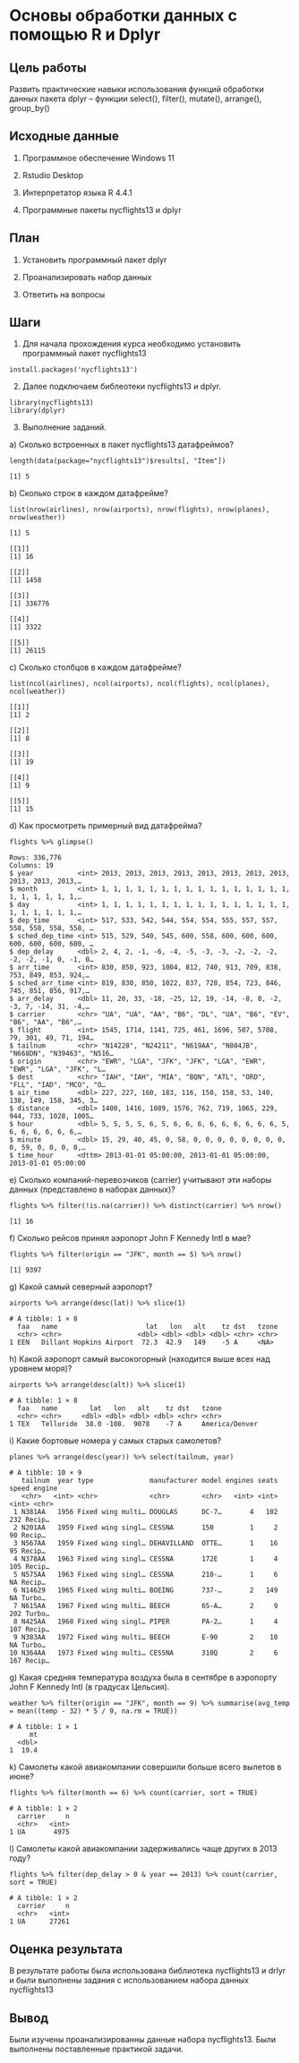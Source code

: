 # Основы обработки данных с помощью R и Dplyr

## Цель работы

Развить практические навыки использования функций обработки данных пакета dplyr – функции select(), filter(), mutate(), arrange(), group_by()

## Исходные данные

1.  Программное обеспечение Windows 11

2.  Rstudio Desktop

3.  Интерпретатор языка R 4.4.1

4.  Программные пакеты nycflights13 и dplyr

## План

1.  Установить программный пакет dplyr

2.  Проанализировать набор данных

3.  Ответить на вопросы

## Шаги

1.  Для начала прохождения курса необходимо установить программный пакет nycflights13

```{r}
install.packages('nycflights13')
```
2. Далее подключаем библеотеки nycflights13 и dplyr.

```{r}
library(nycflights13)
library(dplyr)
```

3. Выполнение заданий.

a\) Сколько встроенных в пакет nycflights13 датафреймов?
```{r}
length(data(package="nycflights13")$results[, "Item"])
```

```{r}
[1] 5
```

b\) Сколько строк в каждом датафрейме?

```{r}
list(nrow(airlines), nrow(airports), nrow(flights), nrow(planes), nrow(weather))
```

```{r}
[1] 5

[[1]]
[1] 16

[[2]]
[1] 1458

[[3]]
[1] 336776

[[4]]
[1] 3322

[[5]]
[1] 26115

```
c\) Сколько столбцов в каждом датафрейме?

```{r}
list(ncol(airlines), ncol(airports), ncol(flights), ncol(planes), ncol(weather))
```

```{r}
[[1]]
[1] 2

[[2]]
[1] 8

[[3]]
[1] 19

[[4]]
[1] 9

[[5]]
[1] 15
```

d\) Как просмотреть примерный вид датафрейма?

```{r}
flights %>% glimpse()
```

```{r}
Rows: 336,776
Columns: 19
$ year           <int> 2013, 2013, 2013, 2013, 2013, 2013, 2013, 2013, 2013, 2013, 2013,…
$ month          <int> 1, 1, 1, 1, 1, 1, 1, 1, 1, 1, 1, 1, 1, 1, 1, 1, 1, 1, 1, 1, 1, 1,…
$ day            <int> 1, 1, 1, 1, 1, 1, 1, 1, 1, 1, 1, 1, 1, 1, 1, 1, 1, 1, 1, 1, 1, 1,…
$ dep_time       <int> 517, 533, 542, 544, 554, 554, 555, 557, 557, 558, 558, 558, 558, …
$ sched_dep_time <int> 515, 529, 540, 545, 600, 558, 600, 600, 600, 600, 600, 600, 600, …
$ dep_delay      <dbl> 2, 4, 2, -1, -6, -4, -5, -3, -3, -2, -2, -2, -2, -2, -1, 0, -1, 0…
$ arr_time       <int> 830, 850, 923, 1004, 812, 740, 913, 709, 838, 753, 849, 853, 924,…
$ sched_arr_time <int> 819, 830, 850, 1022, 837, 728, 854, 723, 846, 745, 851, 856, 917,…
$ arr_delay      <dbl> 11, 20, 33, -18, -25, 12, 19, -14, -8, 8, -2, -3, 7, -14, 31, -4,…
$ carrier        <chr> "UA", "UA", "AA", "B6", "DL", "UA", "B6", "EV", "B6", "AA", "B6",…
$ flight         <int> 1545, 1714, 1141, 725, 461, 1696, 507, 5708, 79, 301, 49, 71, 194…
$ tailnum        <chr> "N14228", "N24211", "N619AA", "N804JB", "N668DN", "N39463", "N516…
$ origin         <chr> "EWR", "LGA", "JFK", "JFK", "LGA", "EWR", "EWR", "LGA", "JFK", "L…
$ dest           <chr> "IAH", "IAH", "MIA", "BQN", "ATL", "ORD", "FLL", "IAD", "MCO", "O…
$ air_time       <dbl> 227, 227, 160, 183, 116, 150, 158, 53, 140, 138, 149, 158, 345, 3…
$ distance       <dbl> 1400, 1416, 1089, 1576, 762, 719, 1065, 229, 944, 733, 1028, 1005…
$ hour           <dbl> 5, 5, 5, 5, 6, 5, 6, 6, 6, 6, 6, 6, 6, 6, 6, 5, 6, 6, 6, 6, 6, 6,…
$ minute         <dbl> 15, 29, 40, 45, 0, 58, 0, 0, 0, 0, 0, 0, 0, 0, 0, 59, 0, 0, 0, 0,…
$ time_hour      <dttm> 2013-01-01 05:00:00, 2013-01-01 05:00:00, 2013-01-01 05:00:00
```
e\) Сколько компаний-перевозчиков (carrier) учитывают эти наборы данных (представлено в наборах данных)?

```{r}
flights %>% filter(!is.na(carrier)) %>% distinct(carrier) %>% nrow()
```

```{r}
[1] 16
```
f\) Сколько рейсов принял аэропорт John F Kennedy Intl в мае?

```{r}
flights %>% filter(origin == "JFK", month == 5) %>% nrow()
```

```{r}
[1] 9397
```

g\) Какой самый северный аэропорт?

```{r}
airports %>% arrange(desc(lat)) %>% slice(1)
```

```{r}
# A tibble: 1 × 8
  faa   name                      lat   lon   alt    tz dst   tzone
  <chr> <chr>                   <dbl> <dbl> <dbl> <dbl> <chr> <chr>
1 EEN   Dillant Hopkins Airport  72.3  42.9   149    -5 A     <NA>
```

h\) Какой аэропорт самый высокогорный (находится выше всех над уровнем моря)?

```{r}
airports %>% arrange(desc(alt)) %>% slice(1)
```

```{r}
# A tibble: 1 × 8
  faa   name        lat   lon   alt    tz dst   tzone         
  <chr> <chr>     <dbl> <dbl> <dbl> <dbl> <chr> <chr>         
1 TEX   Telluride  38.0 -108.  9078    -7 A     America/Denver
```

i\) Какие бортовые номера у самых старых самолетов?

```{r}
planes %>% arrange(desc(year)) %>% select(tailnum, year)
```

```{r}
# A tibble: 10 × 9
   tailnum  year type              manufacturer model engines seats speed engine
   <chr>   <int> <chr>             <chr>        <chr>   <int> <int> <int> <chr> 
 1 N381AA   1956 Fixed wing multi… DOUGLAS      DC-7…       4   102   232 Recip…
 2 N201AA   1959 Fixed wing singl… CESSNA       150         1     2    90 Recip…
 3 N567AA   1959 Fixed wing singl… DEHAVILLAND  OTTE…       1    16    95 Recip…
 4 N378AA   1963 Fixed wing singl… CESSNA       172E        1     4   105 Recip…
 5 N575AA   1963 Fixed wing singl… CESSNA       210-…       1     6    NA Recip…
 6 N14629   1965 Fixed wing multi… BOEING       737-…       2   149    NA Turbo…
 7 N615AA   1967 Fixed wing multi… BEECH        65-A…       2     9   202 Turbo…
 8 N425AA   1968 Fixed wing singl… PIPER        PA-2…       1     4   107 Recip…
 9 N383AA   1972 Fixed wing multi… BEECH        E-90        2    10    NA Turbo…
10 N364AA   1973 Fixed wing multi… CESSNA       310Q        2     6   167 Recip…
```

g\) Какая средняя температура воздуха была в сентябре в аэропорту John F Kennedy Intl (в градусах Цельсия).

```{r}
weather %>% filter(origin == "JFK", month == 9) %>% summarise(avg_temp = mean((temp - 32) * 5 / 9, na.rm = TRUE))
```

```{r}
# A tibble: 1 × 1
     mt
  <dbl>
1  19.4
```

k\) Самолеты какой авиакомпании совершили больше всего вылетов в июне?

```{r}
flights %>% filter(month == 6) %>% count(carrier, sort = TRUE)
```

```{r}
# A tibble: 1 × 2
  carrier     n
  <chr>   <int>
1 UA       4975
```

l\) Самолеты какой авиакомпании задерживались чаще других в 2013 году?

```{r}
flights %>% filter(dep_delay > 0 & year == 2013) %>% count(carrier, sort = TRUE)
```

```{r}
# A tibble: 1 × 2
  carrier     n
  <chr>   <int>
1 UA      27261
```

## Оценка результата

В результате работы была использована библиотека nycflights13 и drlyr и были выполнены задания с использованием набора данных nycflights13

## Вывод

Были изучены проанализированны данные набора nycflights13. Были выполнены поставленные практикой задачи.